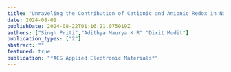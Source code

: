 ```yaml
---
title: "Unraveling the Contribution of Cationic and Anionic Redox in Na-Rich Cathode Materials through First-Principles Calculations"
date: 2024-08-01
publishDate: 2024-08-22T01:16:21.075019Z
authors: ["Singh Priti","Adithya Maurya K R" "Dixit Mudit"]
publication_types: ["2"]
abstract: ""
featured: true
publication: "*ACS Applied Electronic Materials*"
---
```


